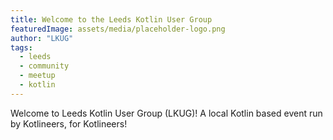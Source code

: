 ```yaml
---
title: Welcome to the Leeds Kotlin User Group
featuredImage: assets/media/placeholder-logo.png
author: "LKUG"
tags:
  - leeds
  - community
  - meetup
  - kotlin
---
```


Welcome to Leeds Kotlin User Group (LKUG)! A local Kotlin based event run by Kotlineers, for Kotlineers!
